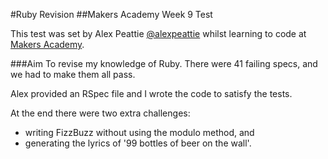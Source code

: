 #Ruby Revision
##Makers Academy Week 9 Test

This test was set by Alex Peattie
[@alexpeattie](https://twitter.com/alexpeattie)
whilst learning to code at [Makers Academy](http://www.makersacademy.com).

###Aim 
To revise my knowledge of Ruby. There were 41 failing specs, and we had to make them all pass.

Alex provided an RSpec file and I wrote the code to satisfy the tests. 

At the end there were two extra challenges:
  - writing FizzBuzz without using the modulo method, and
  - generating the lyrics of '99 bottles of beer on the wall'.